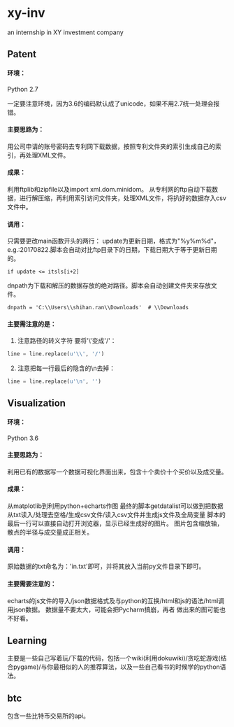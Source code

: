 # xy-inv
an internship in XY investment company


## Patent 
#### 环境：
Python 2.7

一定要注意环境，因为3.6的编码默认成了unicode，如果不用2.7统一处理会报错。

#### 主要思路为：
用公司申请的账号密码去专利网下载数据，按照专利文件夹的索引生成自己的索引，再处理XML文件。
#### 成果：
利用ftplib和zipfile以及import xml.dom.minidom。
从专利网的ftp自动下载数据，进行解压缩，再利用索引访问文件夹，处理XML文件，将扒好的数据存入csv文件中。
#### 调用：
只需要更改main函数开头的两行：
update为更新日期，格式为"%y%m%d"，e.g.:20170822.脚本会自动对比ftp目录下的日期，下载日期大于等于更新日期的。
```
if update <= itsls[i+2]
```
dnpath为下载和解压的数据存放的绝对路径。脚本会自动创建文件夹来存放文件。
```
dnpath = 'C:\\Users\\shihan.ran\\Downloads'  # \\Downloads
```
#### 主要需注意的是：</u>
1. 注意路径的转义字符 要将'\\'变成'/'：
```python
line = line.replace(u'\\', '/')
```
2. 注意把每一行最后的隐含的\n去掉：
```python
line = line.replace(u'\n', '')
```

## Visualization
#### 环境：
Python 3.6
#### 主要思路为：
利用已有的数据写一个数据可视化界面出来，包含十个卖价十个买价以及成交量。
#### 成果：
从matplotlib到利用python+echarts作图
最终的脚本getdatalist可以做到把数据从txt读入/处理去空格/生成csv文件/读入csv文件并生成js文件及全局变量
脚本的最后一行可以直接自动打开浏览器，显示已经生成好的图片。
图片包含缩放轴，散点的半径与成交量成正相关。
#### 调用：
原始数据的txt命名为：'in.txt'即可，并将其放入当前py文件目录下即可。
#### 主要需要注意的：
echarts的js文件的导入/json数据格式及与python的互换/html和js的语法/html调用json数据。
数据量不要太大，可能会把Pycharm搞崩，再者 做出来的图可能也不好看。

## Learning
主要是一些自己写着玩/下载的代码，包括一个wiki(利用dokuwiki)/贪吃蛇游戏(结合pygame)/与你最相似的人的推荐算法，以及一些自己看书的时候学的python语法。

## btc
包含一些比特币交易所的api。
